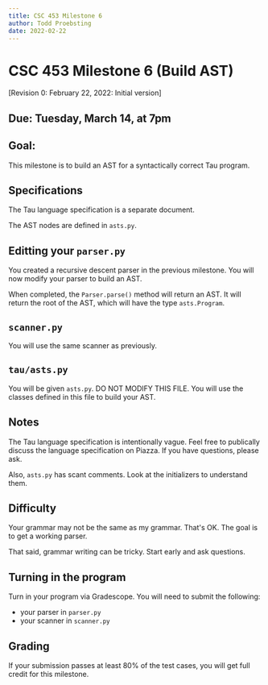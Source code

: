 ```yaml
---
title: CSC 453 Milestone 6
author: Todd Proebsting
date: 2022-02-22
---
```


# CSC 453 Milestone 6 (Build AST)
[Revision 0: February 22, 2022: Initial version]

## Due: Tuesday, March 14, at 7pm

## Goal:
This milestone is to build an AST for a syntactically correct Tau program.

## Specifications

The Tau language specification is a separate document.

The AST nodes are defined in `asts.py`.


## Editting your `parser.py`

You created a recursive descent parser in the previous milestone.  You will now modify your parser to build an AST.

When completed, the `Parser.parse()` method will return an AST.  It will return the root of the AST, which will have the type `asts.Program`.

## `scanner.py`

You will use the same scanner as previously.

## `tau/asts.py`

You will be given `asts.py`.  DO NOT MODIFY THIS FILE.  You will use the classes defined in this file to build your AST.


## Notes

The Tau language specification is intentionally vague.  Feel free to publically discuss the language specification on Piazza.  If you have questions, please ask.

Also, `asts.py` has scant comments.  Look at the initializers to understand them.

## Difficulty

Your grammar may not be the same as my grammar.  That's OK.  The goal is to get a working parser.  

That said, grammar writing can be tricky.  Start early and ask questions.

## Turning in the program

Turn in your program via Gradescope.  You will need to submit the following:

*  your parser in `parser.py`
*  your scanner in `scanner.py`

## Grading

If your submission passes at least 80% of the test cases, you will get full credit for this milestone.


